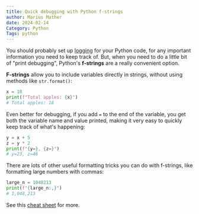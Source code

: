 ```yaml
---
title: Quick debugging with Python f-strings
author: Marius Mather
date: 2024-02-14
Category: Python
Tags: python
---
```


You should probably set up [logging]({filename}/python_logging.md) for your Python code,
for any important information you need to keep track of. But, when you
need to do a little bit of "print debugging", Python's **f-strings**
are a really convenient option.

**F-strings** allow you to include variables directly in strings, without using
methods like `str.format()`:

```python
x = 18
print(f"Total apples: {x}")
# Total apples: 18
```

Even better for debugging, if you add `=` to the end of the variable, you
get both the variable name and value printed, making it very easy to quickly
keep track of what's happening:

```python
y = x + 5
z = y * 2
print(f"{y=}, {z=}")
# y=23, z=46
```

There are lots of other useful formatting tricks you can do with f-strings,
like formatting large numbers with commas:

```python
large_n = 1048213
print(f"{large_n:,}")
# 1,048,213
```

See this [cheat sheet](https://fstring.help/cheat/) for more.
